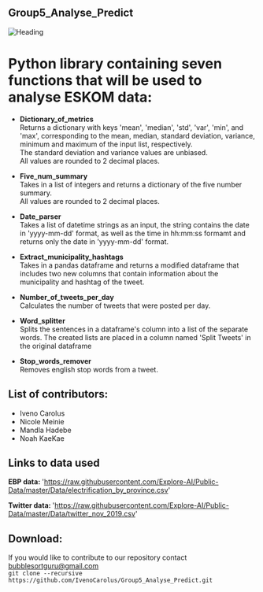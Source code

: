 ## Group5_Analyse_Predict
![Heading](https://www.afriforum.co.za/wp-content/uploads/2019/12/Eskom.jpg)

# Python library containing seven functions that will be used to analyse ESKOM data:

* <b> Dictionary_of_metrics </b> <br/>
Returns a dictionary with keys 'mean', 'median', 'std', 'var', 'min', and 'max', corresponding to the mean, median, standard deviation, variance, minimum and maximum of the input list, respectively. <br/>
The standard deviation and variance values are unbiased. <br/>
All values are rounded to 2 decimal places.

* <b> Five_num_summary </b> <br/>
Takes in a list of integers and returns a dictionary of the five number summary. <br/>
All values are rounded to 2 decimal places. 

* <b> Date_parser </b> <br/>
Takes a list of datetime strings as an input, the string contains the date in 'yyyy-mm-dd' format, as well as the time in hh:mm:ss formamt and returns only the date in 'yyyy-mm-dd' format.

* <b> Extract_municipality_hashtags </b> <br/>
Takes in a pandas dataframe and returns a modified dataframe that includes two new columns that contain information about the municipality and hashtag of the tweet.

* <b> Number_of_tweets_per_day </b> <br/>
 Calculates the number of tweets that were posted per day.

* <b> Word_splitter </b> <br/>
Splits the sentences in a dataframe's column into a list of the separate words. The created lists are placed in a column named 'Split Tweets' in the original dataframe

* <b> Stop_words_remover </b> <br/>
Removes english stop words from a tweet.

## List of contributors:
* Iveno Carolus
* Nicole Meinie
* Mandla Hadebe
* Noah KaeKae

## Links to data used 
<b> EBP data: </b> 'https://raw.githubusercontent.com/Explore-AI/Public-Data/master/Data/electrification_by_province.csv' <br/>

<b>Twitter data: </b> 'https://raw.githubusercontent.com/Explore-AI/Public-Data/master/Data/twitter_nov_2019.csv'

## Download:
If you would like to contribute to our repository contact bubblesortguru@gmail.com  <br/>
`git clone --recursive https://github.com/IvenoCarolus/Group5_Analyse_Predict.git` 
